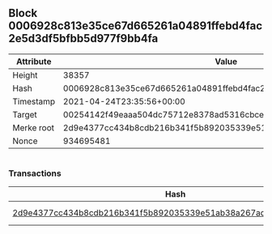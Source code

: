 ## Block 0006928c813e35ce67d665261a04891ffebd4fac2e5d3df5bfbb5d977f9bb4fa

Attribute | Value
--- | ---
Height | 38357
Hash | 0006928c813e35ce67d665261a04891ffebd4fac2e5d3df5bfbb5d977f9bb4fa
Timestamp | 2021-04-24T23:35:56+00:00
Target | 00254142f49eaaa504dc75712e8378ad5316cbcead634704b3734b6271167cc4
Merke root | 2d9e4377cc434b8cdb216b341f5b892035339e51ab38a267ad482949482d6d00
Nonce | 934695481

```

```

### Transactions

Hash | Amount
--- | ---
[2d9e4377cc434b8cdb216b341f5b892035339e51ab38a267ad482949482d6d00](2d9e4377cc434b8cdb216b341f5b892035339e51ab38a267ad482949482d6d00.md) | 10.00000000 SKEPTI 
